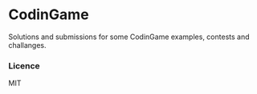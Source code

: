 CodinGame
=========

Solutions and submissions for some CodinGame examples, contests and challanges.

### Licence

MIT
